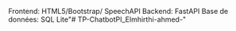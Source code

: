 Frontend: 
    HTML5/Bootstrap/ SpeechAPI
Backend: 
    FastAPI
Base de données: 
    SQL Lite"# TP-ChatbotPI_Elmhirthi-ahmed-" 

